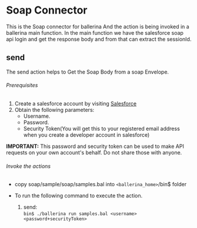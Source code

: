 # Soap Connector

This is the Soap connector for ballerina And the action is being invoked in a ballerina main function.
In the main function we have the salesforce soap api login and get the response body and from that can
extract the sessionId.

## send
   The send action helps to Get the Soap Body from a soap Envelope.

###### Prerequisites

1. Create a salesforce account by visiting [Salesforce](https://developer.salesforce.com/)
2. Obtain the following parameters:
    * Username.
    * Password.
    * Security Token(You will get this to your registered email address when you create a developer
    account in salesforce)

**IMPORTANT:** This password and security token can be used to make API requests on your own account's behalf.
Do not share those with anyone.

###### Invoke the actions

- copy soap/sample/soap/samples.bal into `<ballerina_home>`/bin$ folder
- To run the following command to execute the action.

  1. send:  
  `bin$ ./ballerina run samples.bal <username> <password+securityToken>`